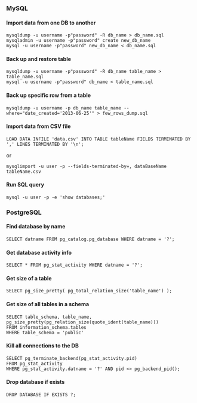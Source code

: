 ### MySQL

#### Import data from one DB to another
```
mysqldump -u username -p"password" -R db_name > db_name.sql 
mysqladmin -u username -p"password" create new_db_name 
mysql -u username -p"password" new_db_name < db_name.sql 
```

#### Back up and restore table
```
mysqldump -u username -p"password" -R db_name table_name > table_name.sql 
mysql -u username -p"password" db_name < table_name.sql 
```

#### Back up specific row from a table
```
mysqldump -u username -p db_name table_name --where="date_created='2013-06-25'" > few_rows_dump.sql
```

#### Import data from CSV file
```
LOAD DATA INFILE 'data.csv' INTO TABLE tableName FIELDS TERMINATED BY ',' LINES TERMINATED BY '\n';
```
or 
```
mysqlimport -u user -p --fields-terminated-by=, dataBaseName tableName.csv
```

#### Run SQL query
```
mysql -u user -p -e 'show databases;'
```

### PostgreSQL

#### Find database by name
```
SELECT datname FROM pg_catalog.pg_database WHERE datname = '?';
```

#### Get database activity info
```
SELECT * FROM pg_stat_activity WHERE datname = '?';
```

#### Get size of a table
```
SELECT pg_size_pretty( pg_total_relation_size('table_name') );
```

#### Get size of all tables in a schema
```
SELECT table_schema, table_name, pg_size_pretty(pg_relation_size(quote_ident(table_name)))
FROM information_schema.tables
WHERE table_schema = 'public'
```

#### Kill all connections to the DB
```
SELECT pg_terminate_backend(pg_stat_activity.pid) 
FROM pg_stat_activity 
WHERE pg_stat_activity.datname = '?' AND pid <> pg_backend_pid();
```

#### Drop database if exists
```
DROP DATABASE IF EXISTS ?;
```
